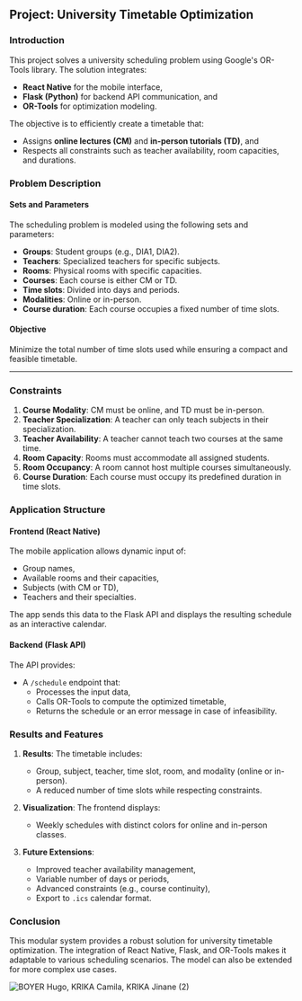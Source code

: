 ## **Project: University Timetable Optimization**

### **Introduction**
This project solves a university scheduling problem using Google's OR-Tools library. The solution integrates:
- **React Native** for the mobile interface,
- **Flask (Python)** for backend API communication, and
- **OR-Tools** for optimization modeling.

The objective is to efficiently create a timetable that:
- Assigns **online lectures (CM)** and **in-person tutorials (TD)**, and
- Respects all constraints such as teacher availability, room capacities, and durations.


### **Problem Description**
#### **Sets and Parameters**
The scheduling problem is modeled using the following sets and parameters:
- **Groups**: Student groups (e.g., DIA1, DIA2).
- **Teachers**: Specialized teachers for specific subjects.
- **Rooms**: Physical rooms with specific capacities.
- **Courses**: Each course is either CM or TD.
- **Time slots**: Divided into days and periods.
- **Modalities**: Online or in-person.
- **Course duration**: Each course occupies a fixed number of time slots.

#### **Objective**
Minimize the total number of time slots used while ensuring a compact and feasible timetable.

---

### **Constraints**
1. **Course Modality**: CM must be online, and TD must be in-person.
2. **Teacher Specialization**: A teacher can only teach subjects in their specialization.
3. **Teacher Availability**: A teacher cannot teach two courses at the same time.
4. **Room Capacity**: Rooms must accommodate all assigned students.
5. **Room Occupancy**: A room cannot host multiple courses simultaneously.
6. **Course Duration**: Each course must occupy its predefined duration in time slots.


### **Application Structure**
#### **Frontend (React Native)**
The mobile application allows dynamic input of:
- Group names,
- Available rooms and their capacities,
- Subjects (with CM or TD),
- Teachers and their specialties.

The app sends this data to the Flask API and displays the resulting schedule as an interactive calendar.

#### **Backend (Flask API)**
The API provides:
- A `/schedule` endpoint that:
  - Processes the input data,
  - Calls OR-Tools to compute the optimized timetable,
  - Returns the schedule or an error message in case of infeasibility.

### **Results and Features**
1. **Results**:
   The timetable includes:
   - Group, subject, teacher, time slot, room, and modality (online or in-person).
   - A reduced number of time slots while respecting constraints.

2. **Visualization**:
   The frontend displays:
   - Weekly schedules with distinct colors for online and in-person classes.

3. **Future Extensions**:
   - Improved teacher availability management,
   - Variable number of days or periods,
   - Advanced constraints (e.g., course continuity),
   - Export to `.ics` calendar format.

### **Conclusion**
This modular system provides a robust solution for university timetable optimization. The integration of React Native, Flask, and OR-Tools makes it adaptable to various scheduling scenarios. The model can also be extended for more complex use cases.


![BOYER Hugo, KRIKA Camila, KRIKA Jinane (2)](https://github.com/user-attachments/assets/f5fed1de-15f7-4255-ab7d-381c31c38cae)



